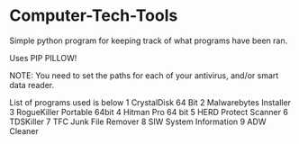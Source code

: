# Computer-Tech-Tools
Simple python program for keeping track of what programs have been ran.

Uses PIP PILLOW!

NOTE:
You need to set the paths for each of your antivirus, and/or smart data reader.

List of programs used is below
1 CrystalDisk 64 Bit
2 Malwarebytes Installer
3 RogueKiller Portable 64bit
4 Hitman Pro 64 bit
5 HERD Protect Scanner
6 TDSKiller
7 TFC Junk File Remover
8 SIW System Information
9 ADW Cleaner
